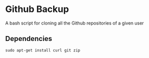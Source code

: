 # Github Backup

A bash script for cloning all the Github repositories of a given user

## Dependencies
```
sudo apt-get install curl git zip
```
